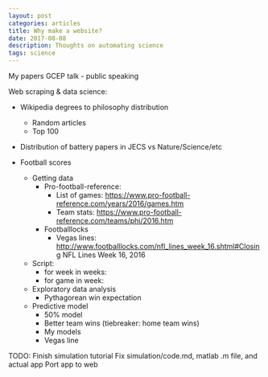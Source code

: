```yaml
---
layout: post
categories: articles
title: Why make a website?
date: 2017-08-08
description: Thoughts on automating science
tags: science
---
```


My papers
GCEP talk - public speaking

Web scraping & data science:
- Wikipedia degrees to philosophy distribution
  - Random articles
  - Top 100
- Distribution of battery papers in JECS vs Nature/Science/etc

- Football scores
  - Getting data
    - Pro-football-reference:
      - List of games: https://www.pro-football-reference.com/years/2016/games.htm
      - Team stats: https://www.pro-football-reference.com/teams/phi/2016.htm
    - Footballlocks
      - Vegas lines: http://www.footballlocks.com/nfl_lines_week_16.shtml#Closing NFL Lines Week 16, 2016
  - Script:
    - for week in weeks:
    - for game in week:
  - Exploratory data analysis
    - Pythagorean win expectation
  - Predictive model
    - 50% model
    - Better team wins (tiebreaker: home team wins)
    - My models
    - Vegas line

TODO:
Finish simulation tutorial
Fix simulation/code.md, matlab .m file, and actual app
Port app to web
